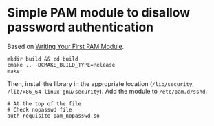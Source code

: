 Simple PAM module to disallow password authentication
====

Based on [Writing Your First PAM Module](https://rkeene.org/projects/info/wiki/222).

```
mkdir build && cd build
cmake .. -DCMAKE_BUILD_TYPE=Release
make 
```

Then, install the library in the appropriate location (`/lib/security`, `/lib/x86_64-linux-gnu/security`). 
Add the module to `/etc/pam.d/sshd`. 

```
# At the top of the file
# Check nopasswd file           
auth requisite pam_nopasswd.so
```
